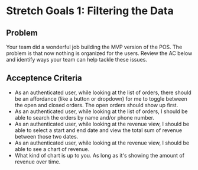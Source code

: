 # Stretch Goals 1: Filtering the Data

## Problem

Your team did a wonderful job building the MVP version of the POS. The problem is that now nothing is organized for the users. Review the AC below and identify ways your team can help tackle these issues.

## Acceptence Criteria

- As an authenticated user, while looking at the list of orders, there should be an affordance (like a button or dropdown) for me to toggle between the open and closed orders. The open orders should show up first.
- As an authenticated user, while looking at the list of orders, I should be able to search the orders by name and/or phone number.
- As an authenticated user, while looking at the revenue view, I should be able to select a start and end date and view the total sum of revenue between those two dates.
- As an authenticated user, while looking at the revenue view, I should be able to see a chart of revenue.
- What kind of chart is up to you. As long as it's showing the amount of revenue over time.
